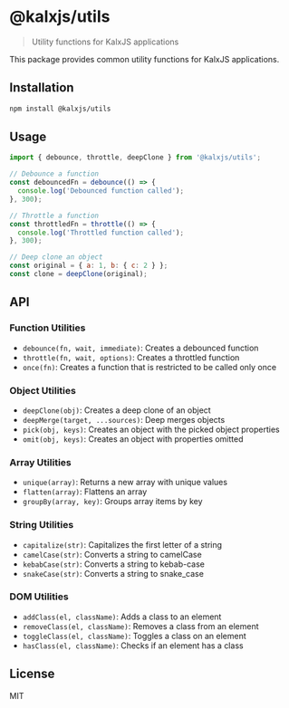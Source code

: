 # @kalxjs/utils

> Utility functions for KalxJS applications

This package provides common utility functions for KalxJS applications.

## Installation

```bash
npm install @kalxjs/utils
```

## Usage

```js
import { debounce, throttle, deepClone } from '@kalxjs/utils';

// Debounce a function
const debouncedFn = debounce(() => {
  console.log('Debounced function called');
}, 300);

// Throttle a function
const throttledFn = throttle(() => {
  console.log('Throttled function called');
}, 300);

// Deep clone an object
const original = { a: 1, b: { c: 2 } };
const clone = deepClone(original);
```

## API

### Function Utilities

- `debounce(fn, wait, immediate)`: Creates a debounced function
- `throttle(fn, wait, options)`: Creates a throttled function
- `once(fn)`: Creates a function that is restricted to be called only once

### Object Utilities

- `deepClone(obj)`: Creates a deep clone of an object
- `deepMerge(target, ...sources)`: Deep merges objects
- `pick(obj, keys)`: Creates an object with the picked object properties
- `omit(obj, keys)`: Creates an object with properties omitted

### Array Utilities

- `unique(array)`: Returns a new array with unique values
- `flatten(array)`: Flattens an array
- `groupBy(array, key)`: Groups array items by key

### String Utilities

- `capitalize(str)`: Capitalizes the first letter of a string
- `camelCase(str)`: Converts a string to camelCase
- `kebabCase(str)`: Converts a string to kebab-case
- `snakeCase(str)`: Converts a string to snake_case

### DOM Utilities

- `addClass(el, className)`: Adds a class to an element
- `removeClass(el, className)`: Removes a class from an element
- `toggleClass(el, className)`: Toggles a class on an element
- `hasClass(el, className)`: Checks if an element has a class

## License

MIT